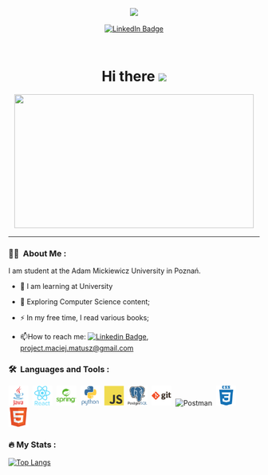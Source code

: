 <p align="center"><img src="https://media.giphy.com/media/3kPDmoWdBpQPNhCnUG/giphy.gif"  width="200"/></p>
<p align="center"><a href="https://www.linkedin.com/in/maciej-matusz-2aaa3b215/"><img src="https://img.shields.io/badge/LinkedIn-blue?style=for-the-badge&logo=linkedin&logoColor=white" alt="LinkedIn Badge"></a></p>
<p align="center"><img src="https://komarev.com/ghpvc/?username=TheSuperiorMatusz&style=flat-square&color=blue" alt=""></p>



<h1 align="center">Hi there <img src="https://media.giphy.com/media/hvRJCLFzcasrR4ia7z/giphy.gif" width="40"> </h1>
<p align="center"> <img src="https://media.giphy.com/media/jTNG3RF6EwbkpD4LZx/giphy.gif" width="480" height="268" /> </p>

---
### :man_technologist: &nbsp;About Me :
I am student at the Adam Mickiewicz University in Poznań.

- :brain: I am learning at University

- :seedling: Exploring Computer Science content;

- :zap: In my free time, I read various books;

- :mailbox:How to reach me: [![Linkedin Badge](https://img.shields.io/badge/-Maciej-blue?style=flat&logo=Linkedin&logoColor=white)](https://www.linkedin.com/in/maciej-matusz-2aaa3b215/), project.maciej.matusz@gmail.com

### :hammer_and_wrench:  &nbsp;Languages and Tools :
<p>
<img src="https://github.com/devicons/devicon/blob/master/icons/java/java-original-wordmark.svg" title="Java" alt="Java" width="40" height="40"/>&nbsp;
<img src="https://github.com/devicons/devicon/blob/master/icons/react/react-original-wordmark.svg" title="React" alt="React" width="40" height="40"/>&nbsp
<img src="https://github.com/devicons/devicon/blob/master/icons/spring/spring-original-wordmark.svg" title="Spring" alt="Spring" width="40" height="40"/>&nbsp
<img src="https://github.com/devicons/devicon/blob/master/icons/python/python-original-wordmark.svg" title="Python"
alt="Python" width="40" height="40"/>&nbsp
<img src="https://github.com/devicons/devicon/blob/master/icons/javascript/javascript-original.svg" title="JavaScript" alt="JavaScript" widht="40" height="40"/>&nbsp
<img src="https://github.com/devicons/devicon/blob/master/icons/postgresql/postgresql-original-wordmark.svg" title="PotgreSQL" alt="PostgreSQL" width="40" height="40"/>&nbsp
<img src="https://github.com/devicons/devicon/blob/master/icons/git/git-original-wordmark.svg" title="Git" alt="Git" width="40" height="40"/>&nbsp
<img src="https://www.vectorlogo.zone/logos/getpostman/getpostman-icon.svg" title="Postman"  alt="Postman" width="40" height="40"/>&nbsp;
<img src="https://github.com/devicons/devicon/blob/master/icons/css3/css3-plain-wordmark.svg"  title="CSS3" alt="CSS" width="40" height="40"/>&nbsp;
<img src="https://github.com/devicons/devicon/blob/master/icons/html5/html5-original.svg" title="HTML5" alt="HTML" width="40" height="40"/>&nbsp;
</p>

### :fire: My Stats :

[![Top Langs](https://github-readme-stats.vercel.app/api/top-langs/?username=TheSuperiorMatusz&layout=compact&theme=vision-friendly-dark)](https://github.com/anuraghazra/github-readme-stats)


